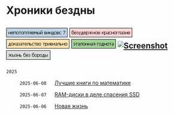 # Хроники бездны

[![Screenshot](data/tags/win7/tag_win7.png)](data/tags/win7)
[![Screenshot](data/tags/linux/tag_linux.png)](data/tags/linux)
[![Screenshot](data/tags/math/tag_math.png)](data/tags/math)
[![Screenshot](data/tags/good/tag_good.png)](data/tags/good)
[![Screenshot](data/tags/good/tag_education.png)](data/tags/education)
[![Screenshot](data/tags/life/tag_life.png)](data/tags/life)
----

`2025`

&emsp;  &emsp; `2025-06-08` &emsp; [Лучшие книги по математике](data/2025/2025-06-08-math-for-beginners) 

&emsp;  &emsp; `2025-06-07` &emsp; [RAM-диски в деле спасения SSD](data/2025/2025-06-07-ram-disk) 
 
&emsp;  &emsp; `2025-06-06` &emsp; [Новая жизнь](data/2025/2025-06-06-new-life)
